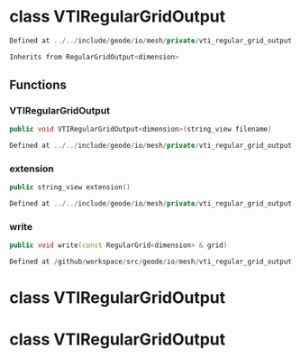 # class VTIRegularGridOutput

```cpp
Defined at ../../include/geode/io/mesh/private/vti_regular_grid_output.h#33
```

```cpp
Inherits from RegularGridOutput<dimension>
```



## Functions

### VTIRegularGridOutput

```cpp
public void VTIRegularGridOutput<dimension>(string_view filename)
```

```cpp
Defined at ../../include/geode/io/mesh/private/vti_regular_grid_output.h#36
```

### extension

```cpp
public string_view extension()
```

```cpp
Defined at ../../include/geode/io/mesh/private/vti_regular_grid_output.h#41
```

### write

```cpp
public void write(const RegularGrid<dimension> & grid)
```

```cpp
Defined at /github/workspace/src/geode/io/mesh/vti_regular_grid_output.cpp#134
```



# class VTIRegularGridOutput

# class VTIRegularGridOutput

